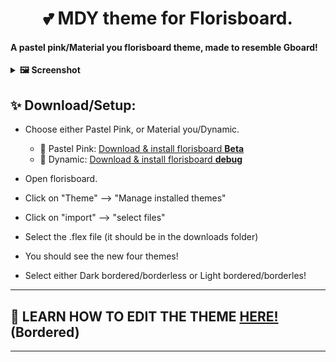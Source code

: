 <h1 align="center"> 💕 MDY theme for Florisboard.</h1>
<h4> A pastel pink/Material you florisboard theme, made to resemble Gboard!</h4>

<details>
<summary><b>🖼️ Screenshot</b></summary>
  
</h2>

---

## Bordered:
<img src="https://github.com/TeaEndsAcronyms/Gboard-for-Florisboard-theme/assets/123305689/cd5c584d-ecc9-4377-8e69-4bd5a3d4df12" alt="Bordered" border="0" width="500">

---
## Borderless:
<img src="https://github.com/TeaEndsAcronyms/Gboard-for-Florisboard-theme/assets/123305689/5514f54c-6e15-4ff9-8c3e-53ce49eca6ee" alt="Bordered" border="0" width="500">


---

</details>

## ✨ Download/Setup:

- Choose either Pastel Pink, or Material you/Dynamic.

  - 🩷 Pastel Pink: [Download & install florisboard **Beta**](https://apt.izzysoft.de/fdroid/index/apk/dev.patrickgold.florisboard.beta)
  - 🎨 Dynamic: [Download & install florisboard **debug**](https://www.mediafire.com/file/pywec1eo0iqze0j/dev.patrickgold.florisboard.debug.apk/file)

- Open florisboard.

- Click on "Theme" --> "Manage installed themes"

- Click on "import" --> "select files"

- Select the .flex file (it should be in the downloads folder)

- You should see the new four themes!

- Select either Dark bordered/borderless or Light bordered/borderles!

---
## 📝 LEARN HOW TO EDIT THE THEME [HERE!](https://github.com/TeaEndsAcronyms/Gboard-for-Florisboard-theme/blob/main/Editing%20Guide.md) (Bordered)
---
